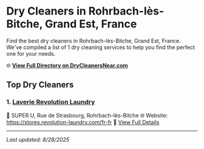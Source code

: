 # Dry Cleaners in Rohrbach-lès-Bitche, Grand Est, France

Find the best dry cleaners in Rohrbach-lès-Bitche, Grand Est, France. We've compiled a list of 1 dry cleaning services to help you find the perfect one for your needs.

🌐 **[View Full Directory on DryCleanersNear.com](https://drycleanersnear.com/city/France/Grand%20Est/Rohrbach-l%C3%A8s-Bitche)**

## Top Dry Cleaners

### 1. [Laverie Revolution Laundry](https://drycleanersnear.com/dryCleaner/68afb8f54e19aac41e8a26c9/laverie-revolution-laundry)
📍 SUPER U, Rue de Strasbourg, Rohrbach-lès-Bitche
🌐 Website: https://stores.revolution-laundry.com/fr-fr
🔗 [View Full Details](https://drycleanersnear.com/dryCleaner/68afb8f54e19aac41e8a26c9/laverie-revolution-laundry)


---

*Last updated: 8/28/2025*
